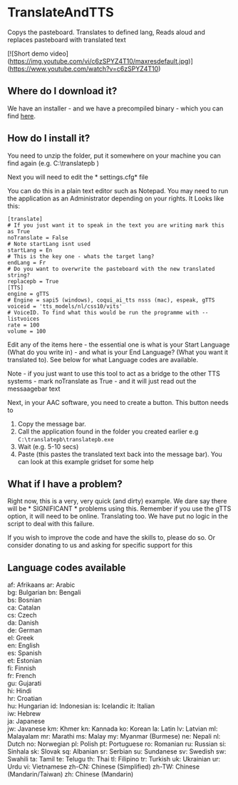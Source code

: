 # TranslateAndTTS
Copys the pasteboard. Translates to defined lang, Reads aloud and replaces pasteboard with translated text

[![Short demo video]
(https://img.youtube.com/vi/c6zSPYZ4T10/maxresdefault.jpg)]
(https://www.youtube.com/watch?v=c6zSPYZ4T10)

## Where do I download it?

We have an installer - and we have a precompiled binary - which you can find [here](/releases/latest). 

## How do I install it?

You need to unzip the folder, put it somewhere on your machine you can find again (e.g. C:\translatepb )

Next you will need to edit the * settings.cfg* file

You can do this in a plain text editor such as Notepad. You may need to run the application as an Administrator depending on your rights. It Looks like this:

    [translate]
    # If you just want it to speak in the text you are writing mark this as True
    noTranslate = False
    # Note startLang isnt used 
    startLang = En
    # This is the key one - whats the target lang?
    endLang = Fr
    # Do you want to overwrite the pasteboard with the new translated string?
    replacepb = True
    [TTS]
    engine = gTTS
    # Engine = sapi5 (windows), coqui_ai_tts nsss (mac), espeak, gTTS
    voiceid = 'tts_models/nl/css10/vits'
    # VoiceID. To find what this would be run the programme with --listvoices 
    rate = 100
    volume = 100

Edit any of the items here - the essential one is what is your Start Language (What do you write in) - and what is your End Language? (What you want it translated to). See below for what Language codes are available. 

Note - if you just want to use this tool to act as a bridge to the other TTS systems - mark noTranslate as True - and it will just read out the messaagebar text

Next, in your AAC software, you need to create a button. This button needs to 

1. Copy the message bar.
2. Call the application found in the folder you created earlier e.g `C:\translatepb\translatepb.exe`
3. Wait (e.g. 5-10 secs)
4. Paste (this pastes the translated text back into the message bar). You can look at this example gridset for some help 

## What if I have a problem?

Right now, this is a very, very quick (and dirty) example. We dare say there will be * SIGNIFICANT * problems using this. Remember if you use the gTTS option, it will need to be online. Translating too. We have put no logic in the script to deal with this failure. 

If you wish to improve the code and have the skills to, please do so. Or consider donating to us and asking for specific support for this 

## Language codes available
 
  af: Afrikaans 
  ar: Arabic    
  bg: Bulgarian 
  bn: Bengali   
  bs: Bosnian   
  ca: Catalan   
  cs: Czech     
  da: Danish    
  de: German    
  el: Greek     
  en: English   
  es: Spanish   
  et: Estonian  
  fi: Finnish   
  fr: French    
  gu: Gujarati  
  hi: Hindi     
  hr: Croatian  
  hu: Hungarian 
  id: Indonesian
  is: Icelandic 
  it: Italian   
  iw: Hebrew    
  ja: Japanese  
  jw: Javanese
  km: Khmer
  kn: Kannada
  ko: Korean
  la: Latin
  lv: Latvian
  ml: Malayalam
  mr: Marathi
  ms: Malay
  my: Myanmar (Burmese)
  ne: Nepali
  nl: Dutch
  no: Norwegian
  pl: Polish
  pt: Portuguese
  ro: Romanian
  ru: Russian
  si: Sinhala
  sk: Slovak
  sq: Albanian
  sr: Serbian
  su: Sundanese
  sv: Swedish
  sw: Swahili
  ta: Tamil
  te: Telugu
  th: Thai
  tl: Filipino
  tr: Turkish
  uk: Ukrainian
  ur: Urdu
  vi: Vietnamese
  zh-CN: Chinese (Simplified)
  zh-TW: Chinese (Mandarin/Taiwan)
  zh: Chinese (Mandarin)
